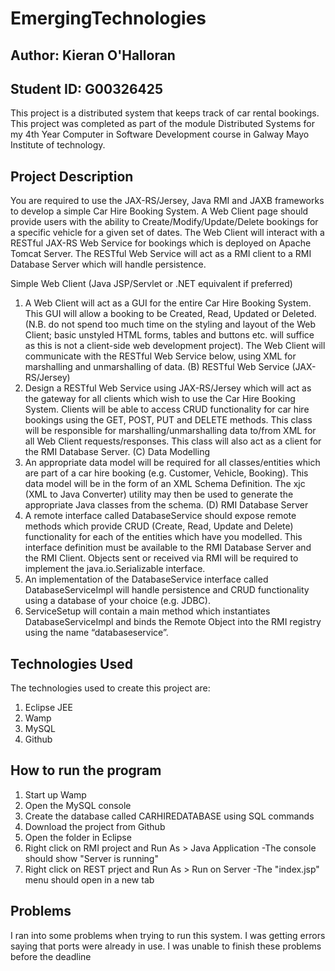 # EmergingTechnologies

## Author: Kieran O'Halloran

## Student ID: G00326425

This project is a distributed system that keeps track of car rental bookings. This project was completed as part of the module Distributed Systems for my 4th Year Computer in Software Development course in Galway Mayo Institute of technology. 


## Project Description
You are required to use the JAX-RS/Jersey, Java RMI and JAXB frameworks to develop a simple Car Hire
Booking System. A Web Client page should provide users with the ability to Create/Modify/Update/Delete
bookings for a specific vehicle for a given set of dates. The Web Client will interact with a RESTful JAX-RS
Web Service for bookings which is deployed on Apache Tomcat Server. The RESTful Web Service will act as
a RMI client to a RMI Database Server which will handle persistence.

 Simple Web Client (Java JSP/Servlet or .NET equivalent if preferred)
1. A Web Client will act as a GUI for the entire Car Hire Booking System. This GUI will allow a booking
to be Created, Read, Updated or Deleted. (N.B. do not spend too much time on the styling and layout
of the Web Client; basic unstyled HTML forms, tables and buttons etc. will suffice as this is not a
client-side web development project). The Web Client will communicate with the RESTful Web
Service below, using XML for marshalling and unmarshalling of data.
(B) RESTful Web Service (JAX-RS/Jersey)
1. Design a RESTful Web Service using JAX-RS/Jersey which will act as the gateway for all clients
which wish to use the Car Hire Booking System. Clients will be able to access CRUD functionality for
car hire bookings using the GET, POST, PUT and DELETE methods. This class will be responsible for
marshalling/unmarshalling data to/from XML for all Web Client requests/responses. This class will
also act as a client for the RMI Database Server.
(C) Data Modelling
1. An appropriate data model will be required for all classes/entities which are part of a car hire booking
(e.g. Customer, Vehicle, Booking). This data model will be in the form of an XML Schema Definition.
The xjc (XML to Java Converter) utility may then be used to generate the appropriate Java classes from
the schema.
(D) RMI Database Server
1. A remote interface called DatabaseService should expose remote methods which provide CRUD
(Create, Read, Update and Delete) functionality for each of the entities which have you modelled. This
interface definition must be available to the RMI Database Server and the RMI Client. Objects sent
or received via RMI will be required to implement the java.io.Serializable interface.
2. An implementation of the DatabaseService interface called DatabaseServiceImpl will handle
persistence and CRUD functionality using a database of your choice (e.g. JDBC).
3. ServiceSetup will contain a main method which instantiates DatabaseServiceImpl and binds the
Remote Object into the RMI registry using the name “databaseservice”.

## Technologies Used
The technologies used to create this project are:
1. Eclipse JEE
2. Wamp
3. MySQL
4. Github
 
## How to run the program
1. Start up Wamp
2. Open the MySQL console
3. Create the database called CARHIREDATABASE using SQL commands 
4. Download the project from Github
5. Open the folder in Eclipse
6. Right click on RMI project and Run As > Java Application
    -The console should show "Server is running"
7. Right click on REST prject and Run As > Run on Server
    -The "index.jsp" menu should open in a new tab

## Problems
I ran into some problems when trying to run this system. I was getting errors saying that ports were already in use. I was unable to finish these problems before the deadline

